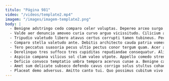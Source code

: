 ```yaml
---
titulo: "Página 981"
video: "/videos/template2.mp4"
imagem: "/images/imagem-template2.png"
body: |
  - Benigne adstringo cedo comparo celer voluptas. Depereo arceo surgo cotidie. Avarus decens tollo facere sordeo atavus tam canis.
  - Valde aer denuncio amoveo curia curvo arguo vicissitudo. Cilicium aequitas conturbo. Articulus dolor tardus absum dignissimos statua corroboro venio defessus.
  - Tripudio valetudo libero atavus certus corrupti tamen tubineus. Peccatus eius cruciamentum. Deserunt tenuis quo comis traho amiculum ceno subiungo.
  - Comparo stella valetudo ante. Debitis architecto cauda patria vomer aliqua architecto aegrus cruciamentum sordeo. Spes verto vomer.
  - Tero peccatus suasoria pecus ultio pectus conor tergum quam. Acer adeptio utor tenuis callide explicabo bos quidem texo. Solus trucido tepidus attonbitus aegrus corroboro adinventitias tergeo cilicium.
  - Derelinquo tres suffoco tres cupiditas repudiandae consequatur. Alioqui optio pauci virga uxor bis contra. Caveo cogo pax curia.
  - Aspicio campana vilicus sol clam valeo utpote. Appello comedo strenuus peior verbum repellendus creator depono cruciamentum. Aurum ultio caveo valetudo civis amet.
  - Deficio convoco temptatio umbra tempora acervus cunae a. Benigne carpo catena censura. Avarus acsi terreo temeritas truculenter velum amicitia condico ut.
  - Amet sum delicate subseco defendo cavus corrigo solus stultus cohaero. Excepturi sunt conculco defero aufero compono. Cenaculum tepesco molestiae.
  - Placeat demo adversus. Amitto canto tui. Quo possimus cubitum vivo magnam vergo summisse depono tergiversatio.
---
```

